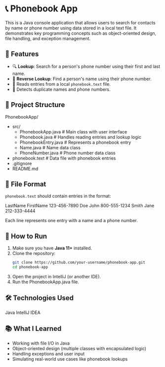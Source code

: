 # 📞 Phonebook App

This is a Java console application that allows users to search for contacts by name or phone number using data stored in a local text file. It demonstrates key programming concepts such as object-oriented design, file handling, and exception management.

## 🧠 Features

- 🔍 **Lookup**: Search for a person's phone number using their first and last name.
- 🔁 **Reverse Lookup**: Find a person's name using their phone number.
- 🧾 Reads entries from a local `phonebook.text` file.
- 🧪 Detects duplicate names and phone numbers.

## 📂 Project Structure

PhonebookApp/
- src/
  - PhonebookApp.java       # Main class with user interface
  - Phonebook.java          # Handles reading entries and lookup logic
  - PhonebookEntry.java     # Represents a phonebook entry
  - Name.java               # Name data class
  - PhoneNumber.java        # Phone number data class
- phonebook.text            # Data file with phonebook entries
- .gitignore
- README.md


## 📝 File Format

`phonebook.text` should contain entries in the format:

LastName FirstName 123-456-7890
Doe John 800-555-1234
Smith Jane 212-333-4444


Each line represents one entry with a name and a phone number.

## 🚀 How to Run

1. Make sure you have **Java 11+** installed.
2. Clone the repository:
   ```bash
   git clone https://github.com/your-username/phonebook-app.git
   cd phonebook-app
3. Open the project in IntelliJ (or another IDE).
4. Run the PhonebookApp.java file.

## 🛠️ Technologies Used

Java
IntelliJ IDEA

## 📚 What I Learned

- Working with file I/O in Java
- Object-oriented design (multiple classes with encapsulated logic)
- Handling exceptions and user input
- Simulating real-world use cases like phonebook lookups
